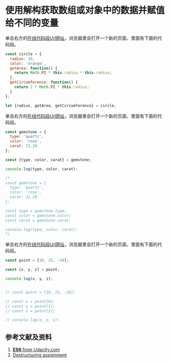 # 使用解构获取数组或对象中的数据并赋值给不同的变量

单击右方的[在线代码段Url网址](http://www.pythontutor.com/live.html#code=const%20circle%20%3D%20%7B%0A%20%20radius%3A%2010,%0A%20%20color%3A%20'orange',%0A%20%20getArea%3A%20function%28%29%20%7B%0A%20%20%20%20return%20Math.PI%20*%20this.radius%20*%20this.radius%3B%0A%20%20%7D,%0A%20%20getCircumference%3A%20function%28%29%20%7B%0A%20%20%20%20return%202%20*%20Math.PI%20*%20this.radius%3B%0A%20%20%7D%0A%7D%3B%0A%0Alet%20%7Bradius,%20getArea,%20getCircumference%7D%20%3D%20circle%3B&cumulative=false&curInstr=5&heapPrimitives=nevernest&mode=display&origin=opt-live.js&py=js&rawInputLstJSON=%5B%5D&textReferences=false)，浏览器里会打开一个新的页面，里面有下面的代码段。

```javascript
const circle = {
  radius: 10,
  color: 'orange',
  getArea: function() {
    return Math.PI * this.radius * this.radius;
  },
  getCircumference: function() {
    return 2 * Math.PI * this.radius;
  }
};

let {radius, getArea, getCircumference} = circle;
```

单击右方的[在线代码段Url网址](http://www.pythontutor.com/live.html#code=const%20gemstone%20%3D%20%7B%0A%20%20type%3A%20'quartz',%0A%20%20color%3A%20'rose',%0A%20%20carat%3A%2021.29%0A%7D%3B%0A%0Aconst%20%7Btype,%20color,%20carat%7D%20%3D%20gemstone%3B%0A%0Aconsole.log%28type,%20color,%20carat%29%3B%0A%0A/*%0Aconst%20gemstone%20%3D%20%7B%0A%20%20type%3A%20'quartz',%0A%20%20color%3A%20'rose',%0A%20%20carat%3A%2021.29%0A%7D%3B%0A%0Aconst%20type%20%3D%20gemstone.type%3B%0Aconst%20color%20%3D%20gemstone.color%3B%0Aconst%20carat%20%3D%20gemstone.carat%3B%0A%0Aconsole.log%28type,%20color,%20carat%29%3B%0A*/&cumulative=false&curInstr=6&heapPrimitives=nevernest&mode=display&origin=opt-live.js&py=js&rawInputLstJSON=%5B%5D&textReferences=false)，浏览器里会打开一个新的页面，里面有下面的代码段。

```javascript
const gemstone = {
  type: 'quartz',
  color: 'rose',
  carat: 21.29
};

const {type, color, carat} = gemstone;

console.log(type, color, carat);

/*
const gemstone = {
  type: 'quartz',
  color: 'rose',
  carat: 21.29
};

const type = gemstone.type;
const color = gemstone.color;
const carat = gemstone.carat;

console.log(type, color, carat);
*/
```

单击右方的[在线代码段Url网址](http://www.pythontutor.com/live.html#code=const%20point%20%3D%20%5B10,%2025,%20-34%5D%3B%0A%0Aconst%20%5Bx,%20y,%20z%5D%20%3D%20point%3B%0A%0Aconsole.log%28x,%20y,%20z%29%3B%0A%0A%0A//%20const%20point%20%3D%20%5B10,%2025,%20-34%5D%3B%0A%0A//%20const%20x%20%3D%20point%5B0%5D%3B%0A//%20const%20y%20%3D%20point%5B1%5D%3B%0A//%20const%20z%20%3D%20point%5B2%5D%3B%0A%0A//%20console.log%28x,%20y,%20z%29%3B&cumulative=false&curInstr=6&heapPrimitives=nevernest&mode=display&origin=opt-live.js&py=js&rawInputLstJSON=%5B%5D&textReferences=false)，浏览器里会打开一个新的页面，里面有下面的代码段。

```javascript
const point = [10, 25, -34];

const [x, y, z] = point;

console.log(x, y, z);


// const point = [10, 25, -34];

// const x = point[0];
// const y = point[1];
// const z = point[2];

// console.log(x, y, z);
```

## 参考文献及资料

1. [**ES6** from Udacity.com](https://classroom.udacity.com/courses/ud356)
2. [Destructuring assignment](https://developer.mozilla.org/en-US/docs/Web/JavaScript/Reference/Operators/Destructuring_assignment)

